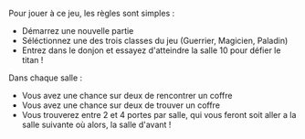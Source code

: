 Pour jouer à ce jeu, les règles sont simples :
- Démarrez une nouvelle partie
- Séléctionnez une des trois classes du jeu (Guerrier, Magicien, Paladin)
- Entrez dans le donjon et essayez d'atteindre la salle 10 pour défier le titan !

Dans chaque salle :
- Vous avez une chance sur deux de rencontrer un coffre
- Vous avez une chance sur deux de trouver un coffre
- Vous trouverez entre 2 et 4 portes par salle, qui vous feront soit aller a la salle suivante où alors, la salle d'avant ! 